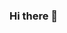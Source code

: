### Hi there 👋

<!--
**EVILGM/EVILGM** is a ✨ _special_ ✨ repository because its `README.md` (this file) appears on your GitHub profile.

Here are some ideas to get you started:

- 🔭 I’m currently working on ...
I have alot of cool project ideas i want to work on using Pi's, Arduinos, Etc , like smart home synths pianos stuff for a recording studio
on a budget and minecraft and factorioa stuff minecraft stuff for older versions like 1.2.5, 1.4.7, 1.7.10 beacause thats what my laptop can run
- 🌱 I’m currently learning ...
alot
- 👯 I’m looking to collaborate on ...
nothing at the moment
- 🤔 I’m looking for help with ...
always looking for help with anything i start help is always appreciated
- 💬 Ask me about ...
please dont 
- 📫 How to reach me: ...
im not people person
- 😄 Pronouns: ...
she/her 
- ⚡ Fun fact: ..
i like sandbox games
-->
